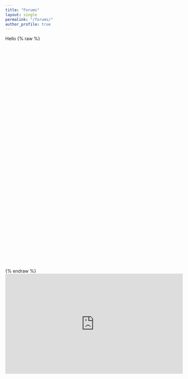 ```yaml
---
title: "Forums"
layout: single
permalink: "/forums/"
author_profile: true
---
```


Hello
{% raw %}
<iframe id="forum_embed"
  src="javascript:void(0)"
  scrolling="no"
  frameborder="0"
  width="900"
  height="700">
  bhdbsh
</iframe>
<script type="text/javascript">
  document.getElementById('forum_embed').src =
     'https://groups.google.com/forum/embed/?place=forum/cvgroup2013'
     + '&showsearch=true&showpopout=true&showtabs=false'
     + '&parenturl=' + encodeURIComponent(window.location.href);
</script>
{% endraw %}

<iframe width="560" height="315" src="https://www.youtube.com/embed/dHHmUF9gs70" frameborder="0" allowfullscreen></iframe>
